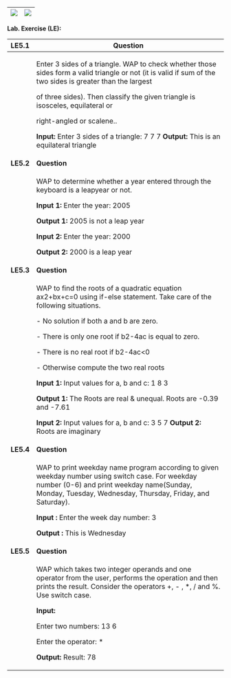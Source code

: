 ﻿

|![](Aspose.Words.3d9ec5cc-705f-4ecb-b697-6ddd5a9e899e.001.png)|![](Aspose.Words.3d9ec5cc-705f-4ecb-b697-6ddd5a9e899e.002.png)|
| - | - |

**Lab. Exercise (LE):** 



|**LE5.1** |**Question** |
| - | - |
||<p>Enter 3 sides of a triangle. WAP to check whether those sides form a valid triangle or not (it is valid if sum of the two sides is greater than the largest </p><p>of three sides). Then classify the given triangle is isosceles, equilateral or </p><p>right-angled or scalene..  </p><p>**Input:** Enter 3 sides of a triangle: 7 7 7 **Output:** This is an equilateral triangle </p>|
|**LE5.2** |**Question** |
||<p>WAP to determine whether a year entered through the keyboard is a leapyear or not. </p><p>**Input 1:** Enter the year: 2005 </p><p>**Output 1:** 2005 is not a leap year </p><p>**Input 2:** Enter the year: 2000 </p><p>**Output 2:** 2000 is a leap year </p>|
|**LE5.3** |**Question** |
||<p>WAP to find the roots of a quadratic equation ax2+bx+c=0 using if-else statement. Take care of the following situations.  </p><p>- No solution if both a and b are zero.  </p><p>- There is only one root if b2-4ac is equal to zero. </p><p>- There is no real root if b2-4ac<0 </p><p>- Otherwise compute the two real roots </p><p>**Input 1:** Input values for a, b and c: 1 8 3 </p><p>**Output 1:** The Roots are real & unequal. Roots are -0.39 and -7.61 </p><p>**Input 2:** Input values for a, b and c: 3 5 7 **Output 2:** Roots are imaginary </p>|
|**LE5.4** |**Question** |
||<p>WAP to print weekday name program according to given weekday number using switch case. For weekday number (0-6) and print weekday name(Sunday, Monday, Tuesday, Wednesday, Thursday, Friday, and Saturday). </p><p>**Input :** Enter the week day number: 3 </p><p>**Output :** This is Wednesday </p>|
|**LE5.5** |**Question** |
||<p>WAP which takes two integer operands and one operator from the user, performs the operation and then prints the result. Consider the operators +, - , \*, / and %. Use switch case. </p><p>**Input:**  </p><p>Enter two numbers: 13 6 </p><p>Enter the operator: \* </p><p>**Output:** Result: 78 </p>|
